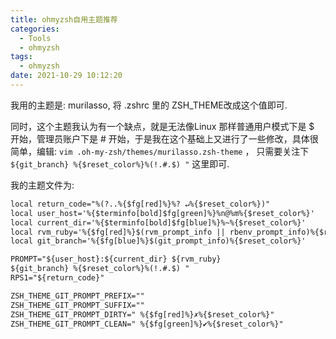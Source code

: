 ```yaml
---
title: ohmyzsh自用主题推荐
categories:
  - Tools
  - ohmyzsh
tags:
  - ohmyzsh
date: 2021-10-29 10:12:20
---
```


我用的主题是: murilasso, 将 .zshrc 里的 ZSH_THEME改成这个值即可.

同时，这个主题我认为有一个缺点，就是无法像Linux 那样普通用户模式下是 $ 开始，管理员账户下是 # 开始，于是我在这个基础上又进行了一些修改，具体很简单，编辑: `vim .oh-my-zsh/themes/murilasso.zsh-theme` ， 只需要关注下`${git_branch} %{$reset_color%}%(!.#.$) "` 这里即可.

我的主题文件为:
```txt
local return_code="%(?..%{$fg[red]%}%? ↵%{$reset_color%})"
local user_host='%{$terminfo[bold]$fg[green]%}%n@%m%{$reset_color%}'
local current_dir='%{$terminfo[bold]$fg[blue]%}%~%{$reset_color%}'
local rvm_ruby='%{$fg[red]%}$(rvm_prompt_info || rbenv_prompt_info)%{$reset_color%}'
local git_branch='%{$fg[blue]%}$(git_prompt_info)%{$reset_color%}'

PROMPT="${user_host}:${current_dir} ${rvm_ruby}
${git_branch} %{$reset_color%}%(!.#.$) "
RPS1="${return_code}"

ZSH_THEME_GIT_PROMPT_PREFIX=""
ZSH_THEME_GIT_PROMPT_SUFFIX=""
ZSH_THEME_GIT_PROMPT_DIRTY=" %{$fg[red]%}✗%{$reset_color%}"
ZSH_THEME_GIT_PROMPT_CLEAN=" %{$fg[green]%}✔%{$reset_color%}"
```
